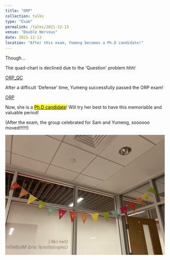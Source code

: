 ```yaml
---
title: "ORP"
collection: talks
type: "Exam"
permalink: /talks/2021-12-13
venue: "Double Nervous"
date: 2021-12-13
location: "After this exam, Yumeng becomes a Ph.D candidate!"
---
```


Though...

The quad-chart is declined due to the 'Question' problem hhh!

[ORP_QC](/images/yz_qc.pdf)

After a difficult 'Defense' time, Yumeng successfully passed the ORP exam!

[ORP](/images/yz_ppt.pdf)

Now, she is a <u><mark>Ph.D candidate</mark></u>! Will try her best to have this memoriable and valuable period!

(After the exam, the group celebrated for Sam and Yumeng, soooooo moved!!!!!!)

![ORP_cong](/images/cong.jpeg)


